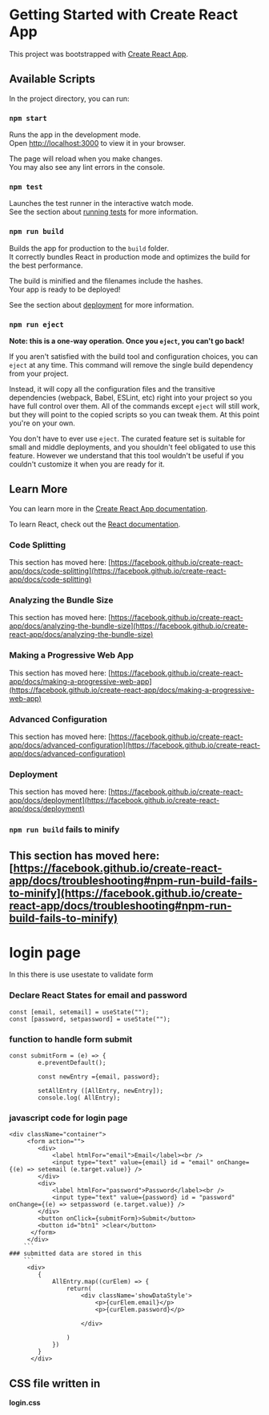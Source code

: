 # Getting Started with Create React App

This project was bootstrapped with [Create React App](https://github.com/facebook/create-react-app).

## Available Scripts

In the project directory, you can run:

### `npm start`

Runs the app in the development mode.\
Open [http://localhost:3000](http://localhost:3000) to view it in your browser.

The page will reload when you make changes.\
You may also see any lint errors in the console.

### `npm test`

Launches the test runner in the interactive watch mode.\
See the section about [running tests](https://facebook.github.io/create-react-app/docs/running-tests) for more information.

### `npm run build`

Builds the app for production to the `build` folder.\
It correctly bundles React in production mode and optimizes the build for the best performance.

The build is minified and the filenames include the hashes.\
Your app is ready to be deployed!

See the section about [deployment](https://facebook.github.io/create-react-app/docs/deployment) for more information.

### `npm run eject`

**Note: this is a one-way operation. Once you `eject`, you can't go back!**

If you aren't satisfied with the build tool and configuration choices, you can `eject` at any time. This command will remove the single build dependency from your project.

Instead, it will copy all the configuration files and the transitive dependencies (webpack, Babel, ESLint, etc) right into your project so you have full control over them. All of the commands except `eject` will still work, but they will point to the copied scripts so you can tweak them. At this point you're on your own.

You don't have to ever use `eject`. The curated feature set is suitable for small and middle deployments, and you shouldn't feel obligated to use this feature. However we understand that this tool wouldn't be useful if you couldn't customize it when you are ready for it.

## Learn More

You can learn more in the [Create React App documentation](https://facebook.github.io/create-react-app/docs/getting-started).

To learn React, check out the [React documentation](https://reactjs.org/).

### Code Splitting

This section has moved here: [https://facebook.github.io/create-react-app/docs/code-splitting](https://facebook.github.io/create-react-app/docs/code-splitting)

### Analyzing the Bundle Size

This section has moved here: [https://facebook.github.io/create-react-app/docs/analyzing-the-bundle-size](https://facebook.github.io/create-react-app/docs/analyzing-the-bundle-size)

### Making a Progressive Web App

This section has moved here: [https://facebook.github.io/create-react-app/docs/making-a-progressive-web-app](https://facebook.github.io/create-react-app/docs/making-a-progressive-web-app)

### Advanced Configuration

This section has moved here: [https://facebook.github.io/create-react-app/docs/advanced-configuration](https://facebook.github.io/create-react-app/docs/advanced-configuration)

### Deployment

This section has moved here: [https://facebook.github.io/create-react-app/docs/deployment](https://facebook.github.io/create-react-app/docs/deployment)

### `npm run build` fails to minify

This section has moved here: [https://facebook.github.io/create-react-app/docs/troubleshooting#npm-run-build-fails-to-minify](https://facebook.github.io/create-react-app/docs/troubleshooting#npm-run-build-fails-to-minify)
--------------
# login page
In this there  is use usestate to validate form


### Declare React States for email and password
```
const [email, setemail] = useState("");
const [password, setpassword] = useState("");
```
### function to handle form submit
```
const submitForm = (e) => {
        e.preventDefault();

        const newEntry ={email, password};

        setAllEntry ([AllEntry, newEntry]);
        console.log( AllEntry);
```
### javascript code for login page 
```
<div className="container">
     <form action="">
        <div>
            <label htmlFor="email">Email</label><br />
            <input type="text" value={email} id = "email" onChange={(e) => setemail (e.target.value)} />
        </div>
        <div>
            <label htmlFor="password">Password</label><br />
            <input type="text" value={password} id = "password" onChange={(e) => setpassword (e.target.value)} />
        </div>
        <button onClick={submitForm}>Submit</button>
        <button id="btn1" >clear</button>
      </form>
     </div>
    ```
### submitted data are stored in this
    ```
     <div>
        {
            AllEntry.map((curElem) => {
                return(
                    <div className='showDataStyle'>
                        <p>{curElem.email}</p>
                        <p>{curElem.password}</p>

                    </div>

                )
            })
        }
      </div>
```
## CSS file  written in
**login.css**
    
    
